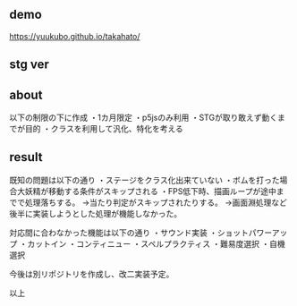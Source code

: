 ## demo
https://yuukubo.github.io/takahato/

## stg ver

## about
以下の制限の下に作成
・1カ月限定
・p5jsのみ利用
・STGが取り敢えず動くまでが目的
・クラスを利用して汎化、特化を考える

## result
既知の問題は以下の通り
・ステージをクラス化出来ていない
・ボムを打った場合大妖精が移動する条件がスキップされる
・FPS低下時、描画ループが途中までで処理落ちする。
→当たり判定がスキップされたりする。
→画面淵処理など後半に実装しようとした処理が機能しなかった。

対応間に合わなかった機能は以下の通り
・サウンド実装
・ショットパワーアップ
・カットイン
・コンティニュー
・スペルプラクティス
・難易度選択
・自機選択

今後は別リポジトリを作成し、改二実装予定。

以上
